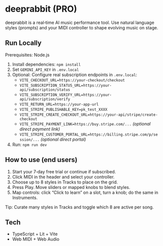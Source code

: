 # deeprabbit (PRO)

deeprabbit is a real‑time AI music performance tool. Use natural language styles (prompts) and your MIDI controller to shape evolving music on stage.

## Run Locally

Prerequisites: Node.js

1. Install dependencies: `npm install`
2. Set `GEMINI_API_KEY` in `.env.local`
3. Optional: Configure real subscription endpoints in `.env.local`:
   - `VITE_CHECKOUT_URL=https://your-checkout/checkout`
   - `VITE_SUBSCRIPTION_STATUS_URL=https://your-api/subscription/status`
   - `VITE_SUBSCRIPTION_VERIFY_URL=https://your-api/subscription/verify`
   - `VITE_RETURN_URL=https://your-app-url`
   - `VITE_STRIPE_PUBLISHABLE_KEY=pk_test_XXXX`
   - `VITE_STRIPE_CREATE_CHECKOUT_URL=https://your-api/stripe/create-checkout`
   - `VITE_STRIPE_PAYMENT_LINK=https://buy.stripe.com/...` *(optional direct payment link)*
   - `VITE_STRIPE_CUSTOMER_PORTAL_URL=https://billing.stripe.com/p/session/...` *(optional direct portal)*
4. Run: `npm run dev`

## How to use (end users)

1. Start your 7‑day free trial or continue if subscribed.
2. Click MIDI in the header and select your controller.
3. Choose up to 8 styles in Tracks to place on the grid.
4. Press Play. Move sliders or mapped knobs to blend styles.
5. Map controls: click “Click to learn” on a slot, turn a knob; do the same in Instruments.

Tip: Curate many styles in Tracks and toggle which 8 are active per song.

## Tech

- TypeScript + Lit + Vite
- Web MIDI + Web Audio

